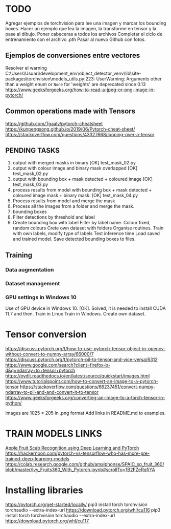 # TODO
Agregar ejemplos de torchvision para lee una imagen y marcar los bounding boxes. Hacer un ejemplo que lea la imagen, la
transforme en tensor y la pase al dibujo. Poner cabeceras a todos los archivos Completar el ciclo de entrenamiento con
el archivo .pth Pasar al nuevo Github con fotos.

## Ejemplos de conversiones entre vectores
Resolver el warning
C:\Users\Usuari\development_env\object_detector_venv\lib\site-packages\torchvision\models\_utils.py:223: UserWarning: Arguments other than a weight enum or `None` for 'weights' are deprecated since 0.13
https://www.geeksforgeeks.org/how-to-read-a-jpeg-or-png-image-in-pytorch/

## Common operations made with Tensors
https://github.com/Tgaaly/pytorch-cheatsheet
https://kunpengsong.github.io/2019/06/Pytorch-cheat-sheet/
https://stackoverflow.com/questions/43327668/looping-over-a-tensor

## PENDING TASKS
1) output with merged masks in binary [OK] test_mask_02.py
2) output with colour image and binary mask overlapped [OK] test_mask_02.py
3) output with bounding box + mask detected + coloured image [OK] test_mask_03.py
4) process results from model with bounding box + mask detected + coloured image mask + binary mask. [OK] test_mask_04.py
5) Process results from model and merge the mask
6) Process all the images from a folder and merge the mask.
7) bounding boxes
8) Filter detections by threshold and label
9) Create bounding box with label
Filter by label name.
Colour fixed, random colours
Crete own dataset with folders
Organise routines.
Train with own labels, modify type of labels
Test inference time
Load saved and trained model.
Save detected bounding boxes to files.

## Training
### Data augmentation

### Dataset management

### GPU settings in Windows 10
Use of GPU device in Windows 10. [OK].
Solved, it is needed to install CUDA 11.7 and then.
Train in Linux
Train in Windows.
Create own dataset.


# Tensor conversion
https://discuss.pytorch.org/t/how-to-use-pytorch-tensor-object-in-opencv-without-convert-to-numpy-array/66000/7
https://discuss.pytorch.org/t/pytorch-pil-to-tensor-and-vice-versa/6312
https://www.google.com/search?client=firefox-b-d&q=ndarray+to+tensor+pytorch
https://pydlt.readthedocs.io/en/latest/source/quickstart/images.html
https://www.tutorialspoint.com/how-to-convert-an-image-to-a-pytorch-tensor
https://stackoverflow.com/questions/66237451/convert-numpy-ndarray-to-pil-and-and-convert-it-to-tensor
https://www.geeksforgeeks.org/converting-an-image-to-a-torch-tensor-in-python/


Images are 1025 * 205 in .png format 
Add links in README.md to examples.


# TRAIN MODELS LINKS
[Apple Fruit Scab Recognition using Deep Learning and PyTorch](https://debuggercafe.com/apple-fruit-scab-recognition-using-deep-learning-and-pytorch/)
https://hackernoon.com/pytorch-vs-tensorflow-who-has-more-pre-trained-deep-learning-models
https://colab.research.google.com/github/amalphonse/SPAIC_sg_fruit_360/blob/master/Ivy_Fruits360_With_Pytorch.ipynb#scrollTo=1B2FZeRqfiYA


# Installing libraries

https://pytorch.org/get-started/locally/
pip3 install torch torchvision torchaudio --extra-index-url https://download.pytorch.org/whl/cu116
pip3 install torch torchvision torchaudio --extra-index-url https://download.pytorch.org/whl/cu117

